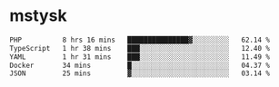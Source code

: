 # mstysk

<!--START_SECTION:waka-->

```txt
PHP          8 hrs 16 mins   ███████████████▓░░░░░░░░░   62.14 %
TypeScript   1 hr 38 mins    ███░░░░░░░░░░░░░░░░░░░░░░   12.40 %
YAML         1 hr 31 mins    ███░░░░░░░░░░░░░░░░░░░░░░   11.49 %
Docker       34 mins         █░░░░░░░░░░░░░░░░░░░░░░░░   04.37 %
JSON         25 mins         ▓░░░░░░░░░░░░░░░░░░░░░░░░   03.14 %
```

<!--END_SECTION:waka-->
